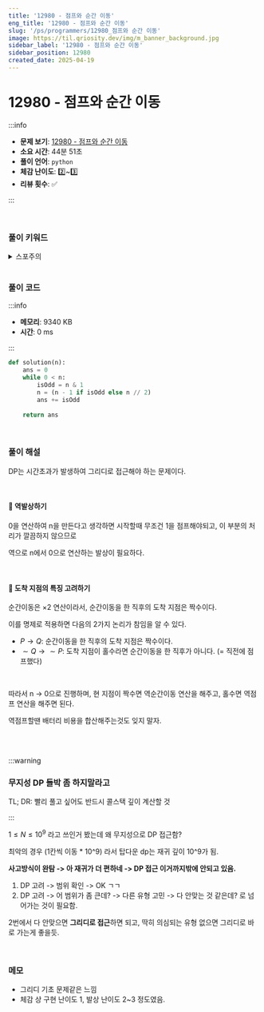 ```yaml
---
title: '12980 - 점프와 순간 이동'
eng_title: '12980 - 점프와 순간 이동'
slug: '/ps/programmers/12980_점프와 순간 이동'
image: https://til.qriosity.dev/img/m_banner_background.jpg
sidebar_label: '12980 - 점프와 순간 이동'
sidebar_position: 12980
created_date: 2025-04-19
---
```


# 12980 - 점프와 순간 이동

:::info

- **문제 보기**: [12980 - 점프와 순간 이동](https://school.programmers.co.kr/learn/courses/30/lessons/12980)
- **소요 시간**: 44분 51초
- **풀이 언어**: `python`
- **체감 난이도**: 2️⃣~3️⃣
- **리뷰 횟수**: ✅

:::

<br />

### 풀이 키워드

<details>
<summary>스포주의</summary>

`구현` `그리디`

</details>

<br />

### 풀이 코드

:::info

- **메모리**: 9340 KB
- **시간**: 0 ms

:::

```python
def solution(n):
    ans = 0
    while 0 < n:
        isOdd = n & 1
        n = (n - 1 if isOdd else n // 2)
        ans += isOdd
    
    return ans
```

<br />

### 풀이 해설

DP는 시간초과가 발생하여 그리디로 접근해야 하는 문제이다.

<br />

#### 📌 역발상하기

0을 연산하여 n을 만든다고 생각하면 시작할때 무조건 1을 점프해야되고, 이 부분의 처리가 깔끔하지 않으므로

역으로 n에서 0으로 연산하는 발상이 필요하다.

<br />

#### 📌 도착 지점의 특징 고려하기

순간이동은 $\times 2$ 연산이라서, 순간이동을 한 직후의 도착 지점은 짝수이다.

이를 명제로 적용하면 다음의 2가지 논리가 참임을 알 수 있다.

- $P \rightarrow Q$: 순간이동을 한 직후의 도착 지점은 짝수이다.
- ${\sim} Q \rightarrow {\sim} P$: 도착 지점이 홀수라면 순간이동을 한 직후가 아니다. (= 직전에 점프했다)

<br />

따라서 n -> 0으로 진행하며, 현 지점이 짝수면 역순간이동 연산을 해주고, 홀수면 역점프 연산을 해주면 된다.

역점프할땐 배터리 비용을 합산해주는것도 잊지 말자.

<br />
<br />

:::warning

### 무지성 DP 들박 좀 하지말라고

TL; DR: 빨리 풀고 싶어도 반드시 콜스택 깊이 계산할 것

:::

$1 \le N \le 10^9$ 라고 쓰인거 봤는데 왜 무지성으로 DP 접근함?

최악의 경우 (1칸씩 이동 * 10^9) 라서 탑다운 dp는 재귀 깊이 10^9가 됨.

**사고방식이 완탐 -> 아 재귀가 더 편하네 -> DP 접근 이거까지밖에 안되고 있음.**

1. DP 고려 -> 범위 확인 -> OK ㄱㄱ
2. DP 고려 -> 어 범위가 좀 큰데? -> 다른 유형 고민 -> 다 안맞는 것 같은데? 로 넘어가는 것이 필요함.

2번에서 다 안맞으면 **그리디로 접근**하면 되고, 딱히 의심되는 유형 없으면 그리디로 바로 가는게 좋을듯.

<br />

### 메모

- 그리디 기초 문제같은 느낌
- 체감 상 구현 난이도 1, 발상 난이도 2~3 정도였음.